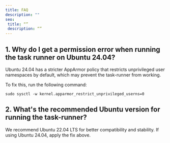 ```yaml
---
title: FAQ
description: ""
seo:
 title: “”
 description: “”
---
```


## 1. Why do I get a permission error when running the task runner on Ubuntu 24.04?
Ubuntu 24.04 has a stricter AppArmor policy that restricts unprivileged user namespaces by default, which may prevent the task-runner from working.

To fix this, run the following command:

```
sudo sysctl -w kernel.apparmor_restrict_unprivileged_userns=0
```

## 2. What's the recommended Ubuntu version for running the task-runner?
We recommend Ubuntu 22.04 LTS for better compatibility and stability. If using Ubuntu 24.04, apply the fix above.
